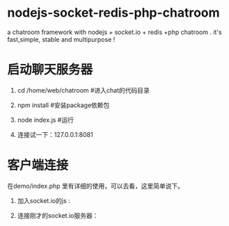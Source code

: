 nodejs-socket-redis-php-chatroom
================================

a chatroom framework with nodejs + socket.io + redis +php chatroom . it's fast,simple, stable and multipurpose !

启动聊天服务器
================================

1. cd /home/web/chatroom #进入chat的代码目录

2. npm install #安装package依赖包

3. node index.js #运行

4. 连接试一下：127.0.0.1:8081

客户端连接
================================

在demo/index.php 里有详细的使用，可以去看，这里简单说下。

1. 加入socket.io的js :
<script src="http://127.0.0.1:8080/socket.io/socket.io.js"></script>

2. 连接刚才的socket.io服务器：
